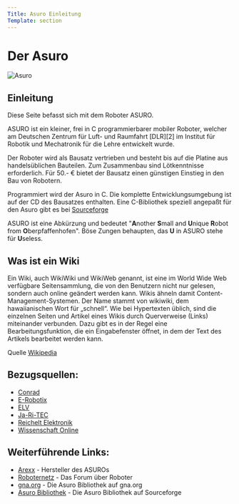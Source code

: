 ```yaml
---
Title: Asuro Einleitung
Template: section
---
```


# Der Asuro

![Asuro](%assets_url%/asuro1.gif)

## Einleitung

Diese Seite befasst sich mit dem Roboter ASURO. 

ASURO ist ein kleiner, frei in C programmierbarer mobiler Roboter, welcher am Deutschen Zentrum für Luft- und Raumfahrt [DLR][2] im Institut für Robotik und Mechatronik für die Lehre entwickelt wurde. 

Der Roboter wird als Bausatz vertrieben und besteht bis auf die Platine aus handelsüblichen Bauteilen. Zum Zusammenbau sind Lötkenntnisse erforderlich. Für 50.- € bietet der Bausatz einen günstigen Einstieg in den Bau von Robotern. 

Programmiert wird der Asuro in C. Die komplette Entwicklungsumgebung ist auf der CD des Bausatzes enthalten. Eine C-Bibliothek speziell angepaßt für den Asuro gibt es bei [Sourceforge](http://sourceforge.net/projects/asuro) 

ASURO ist eine Abkürzung und bedeutet "**A**nother **S**mall and **U**nique **R**obot from **O**berpfaffenhofen". Böse Zungen behaupten, das **U** in ASURO stehe für **U**seless. 

## Was ist ein Wiki

Ein Wiki, auch WikiWiki und WikiWeb genannt, ist eine im World Wide Web verfügbare Seitensammlung, die von den Benutzern nicht nur gelesen, sondern auch online geändert werden kann. Wikis ähneln damit Content-Management-Systemen. Der Name stammt von wikiwiki, dem hawaiianischen Wort für „schnell“. Wie bei Hypertexten üblich, sind die einzelnen Seiten und Artikel eines Wikis durch Querverweise (Links) miteinander verbunden. Dazu gibt es in der Regel eine Bearbeitungsfunktion, die ein Eingabefenster öffnet, in dem der Text des Artikels bearbeitet werden kann. 

Quelle [Wikipedia](http://www.wikipedia.de) 

## Bezugsquellen:

*   [Conrad](http://www.conrad.com)
*   [E-Robotix](http://www.e-robotix.de)
*   [ELV](http://www.elv.de) 
*   [Ja-Ri-TEC](http://www.ja-ri-tec.com/) 
*   [Reichelt Elektronik](http://www.reichelt.de)
*   [Wissenschaft Online](http://www.science-shop.de/) 

## Weiterführende Links:

*   [Arexx](http://www.arexx.com/arexx.php?cmd=goto&cparam=p_asuro.dat) - Hersteller des ASUROs 
*   [Roboternetz](http://www.roboternetz.de/phpBB2) - Das Forum über Roboter 
*   [gna.org](https://gna.org/projects/asuro-tools) - Die Asuro Bibliothek auf gna.org 
*   [Asuro Bibliothek](http://sourceforge.net/projects/asuro) - Die Asuro Bibliothek auf Sourceforge

 